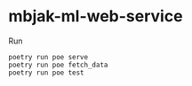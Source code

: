 # mbjak-ml-web-service

Run
```
poetry run poe serve 
poetry run poe fetch_data
poetry run poe test
```
